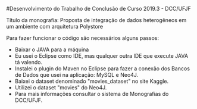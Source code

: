 #Desenvolvimento do Trabalho de Conclusão de Curso 2019.3 - DCC/UFJF

Título da monografia: Proposta de integração de dados heterogêneos em um ambiente com arquitetura Polystore

Para fazer funcionar o código são necessários alguns passos:
- Baixar o JAVA para a máquina
- Eu usei o Eclipse como IDE, mas qualquer outra IDE que execute JAVA tá valendo.
- Instalei o plugin do Maven no Eclipse para fazer a conexão dos Bancos de Dados que usei na aplicação: MySQL e Neo4J.
- Baixei o dataset denominado "movies_dataset" no site Kaggle.
- Utilizei o dataset "movies" do Neo4J.
- Para mais informações consultar o sistema de Monografias do DCC/UFJF.

